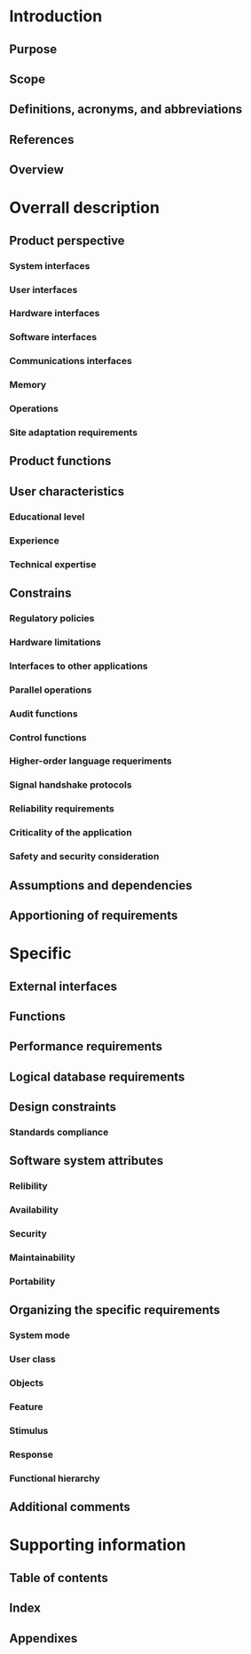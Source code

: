 # Introduction
## Purpose

## Scope
## Definitions, acronyms, and abbreviations
## References
## Overview
# Overrall description
## Product perspective
### System interfaces
### User interfaces
### Hardware interfaces
### Software interfaces
### Communications interfaces
### Memory
### Operations
### Site adaptation requirements
## Product functions
## User characteristics
### Educational level
### Experience
### Technical expertise
## Constrains
### Regulatory policies
### Hardware limitations
### Interfaces to other applications
### Parallel operations
### Audit functions
### Control functions
### Higher-order language requeriments
### Signal handshake protocols
### Reliability requirements
### Criticality of the application
### Safety and security consideration
## Assumptions and dependencies
## Apportioning of requirements
# Specific 
## External interfaces
## Functions
## Performance requirements
## Logical database requirements
## Design constraints
### Standards compliance
## Software system attributes
### Relibility
### Availability
### Security
### Maintainability
### Portability
## Organizing the specific requirements
### System mode
### User class
### Objects
### Feature
### Stimulus
### Response
### Functional hierarchy
## Additional comments
# Supporting information
## Table of contents 
## Index
## Appendixes
